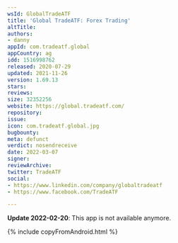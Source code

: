```yaml
---
wsId: GlobalTradeATF
title: 'Global TradeATF: Forex Trading'
altTitle: 
authors:
- danny
appId: com.tradeatf.global
appCountry: ag
idd: 1516998762
released: 2020-07-29
updated: 2021-11-26
version: 1.69.13
stars: 
reviews: 
size: 32352256
website: https://global.tradeatf.com/
repository: 
issue: 
icon: com.tradeatf.global.jpg
bugbounty: 
meta: defunct
verdict: nosendreceive
date: 2022-03-07
signer: 
reviewArchive: 
twitter: TradeATF
social:
- https://www.linkedin.com/company/globaltradeatf
- https://www.facebook.com/TradeATF

---
```


**Update 2022-02-20**: This app is not available anymore.

{% include copyFromAndroid.html %}
